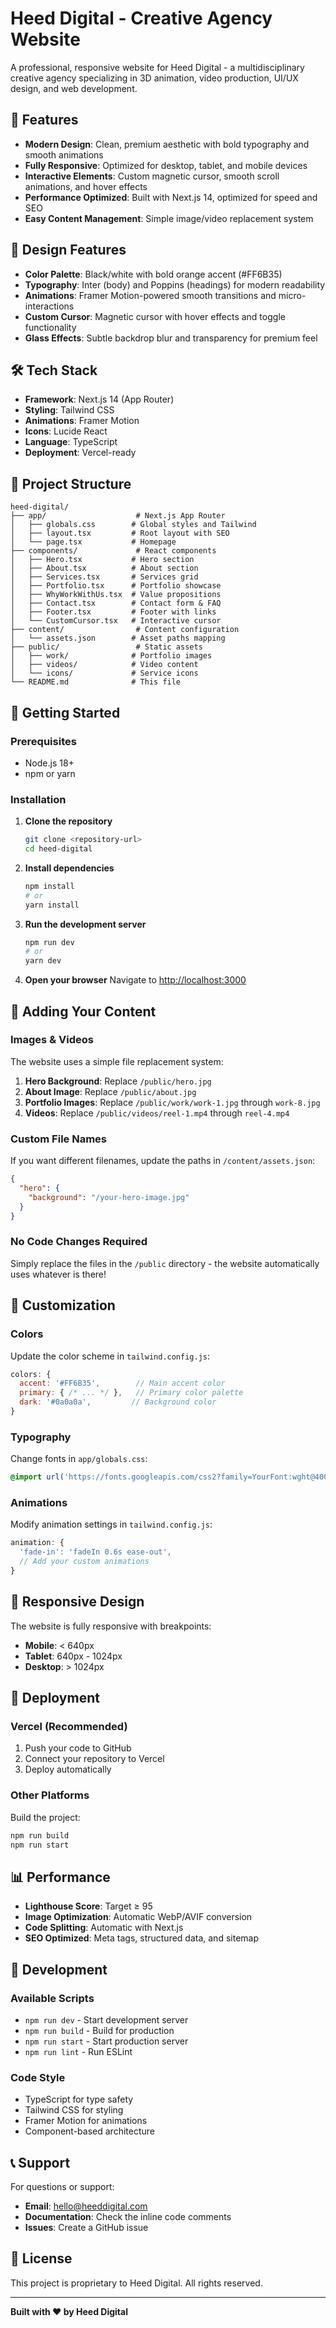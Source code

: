 # Heed Digital - Creative Agency Website

A professional, responsive website for Heed Digital - a multidisciplinary creative agency specializing in 3D animation, video production, UI/UX design, and web development.

## 🚀 Features

- **Modern Design**: Clean, premium aesthetic with bold typography and smooth animations
- **Fully Responsive**: Optimized for desktop, tablet, and mobile devices
- **Interactive Elements**: Custom magnetic cursor, smooth scroll animations, and hover effects
- **Performance Optimized**: Built with Next.js 14, optimized for speed and SEO
- **Easy Content Management**: Simple image/video replacement system

## 🎨 Design Features

- **Color Palette**: Black/white with bold orange accent (#FF6B35)
- **Typography**: Inter (body) and Poppins (headings) for modern readability
- **Animations**: Framer Motion-powered smooth transitions and micro-interactions
- **Custom Cursor**: Magnetic cursor with hover effects and toggle functionality
- **Glass Effects**: Subtle backdrop blur and transparency for premium feel

## 🛠️ Tech Stack

- **Framework**: Next.js 14 (App Router)
- **Styling**: Tailwind CSS
- **Animations**: Framer Motion
- **Icons**: Lucide React
- **Language**: TypeScript
- **Deployment**: Vercel-ready

## 📁 Project Structure

```
heed-digital/
├── app/                    # Next.js App Router
│   ├── globals.css        # Global styles and Tailwind
│   ├── layout.tsx         # Root layout with SEO
│   └── page.tsx           # Homepage
├── components/             # React components
│   ├── Hero.tsx           # Hero section
│   ├── About.tsx          # About section
│   ├── Services.tsx       # Services grid
│   ├── Portfolio.tsx      # Portfolio showcase
│   ├── WhyWorkWithUs.tsx  # Value propositions
│   ├── Contact.tsx        # Contact form & FAQ
│   ├── Footer.tsx         # Footer with links
│   └── CustomCursor.tsx   # Interactive cursor
├── content/                # Content configuration
│   └── assets.json        # Asset paths mapping
├── public/                 # Static assets
│   ├── work/              # Portfolio images
│   ├── videos/            # Video content
│   └── icons/             # Service icons
└── README.md              # This file
```

## 🚀 Getting Started

### Prerequisites

- Node.js 18+ 
- npm or yarn

### Installation

1. **Clone the repository**
   ```bash
   git clone <repository-url>
   cd heed-digital
   ```

2. **Install dependencies**
   ```bash
   npm install
   # or
   yarn install
   ```

3. **Run the development server**
   ```bash
   npm run dev
   # or
   yarn dev
   ```

4. **Open your browser**
   Navigate to [http://localhost:3000](http://localhost:3000)

## 📸 Adding Your Content

### Images & Videos

The website uses a simple file replacement system:

1. **Hero Background**: Replace `/public/hero.jpg`
2. **About Image**: Replace `/public/about.jpg`
3. **Portfolio Images**: Replace `/public/work/work-1.jpg` through `work-8.jpg`
4. **Videos**: Replace `/public/videos/reel-1.mp4` through `reel-4.mp4`

### Custom File Names

If you want different filenames, update the paths in `/content/assets.json`:

```json
{
  "hero": {
    "background": "/your-hero-image.jpg"
  }
}
```

### No Code Changes Required

Simply replace the files in the `/public` directory - the website automatically uses whatever is there!

## 🎯 Customization

### Colors

Update the color scheme in `tailwind.config.js`:

```javascript
colors: {
  accent: '#FF6B35',        // Main accent color
  primary: { /* ... */ },   // Primary color palette
  dark: '#0a0a0a',         // Background color
}
```

### Typography

Change fonts in `app/globals.css`:

```css
@import url('https://fonts.googleapis.com/css2?family=YourFont:wght@400;500;600;700&display=swap');
```

### Animations

Modify animation settings in `tailwind.config.js`:

```javascript
animation: {
  'fade-in': 'fadeIn 0.6s ease-out',
  // Add your custom animations
}
```

## 📱 Responsive Design

The website is fully responsive with breakpoints:

- **Mobile**: < 640px
- **Tablet**: 640px - 1024px  
- **Desktop**: > 1024px

## 🚀 Deployment

### Vercel (Recommended)

1. Push your code to GitHub
2. Connect your repository to Vercel
3. Deploy automatically

### Other Platforms

Build the project:

```bash
npm run build
npm run start
```

## 📊 Performance

- **Lighthouse Score**: Target ≥ 95
- **Image Optimization**: Automatic WebP/AVIF conversion
- **Code Splitting**: Automatic with Next.js
- **SEO Optimized**: Meta tags, structured data, and sitemap

## 🔧 Development

### Available Scripts

- `npm run dev` - Start development server
- `npm run build` - Build for production
- `npm run start` - Start production server
- `npm run lint` - Run ESLint

### Code Style

- TypeScript for type safety
- Tailwind CSS for styling
- Framer Motion for animations
- Component-based architecture

## 📞 Support

For questions or support:

- **Email**: hello@heeddigital.com
- **Documentation**: Check the inline code comments
- **Issues**: Create a GitHub issue

## 📄 License

This project is proprietary to Heed Digital. All rights reserved.

---

**Built with ❤️ by Heed Digital**
